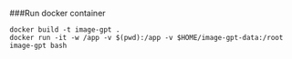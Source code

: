 ###Run docker container
```
docker build -t image-gpt .
docker run -it -w /app -v $(pwd):/app -v $HOME/image-gpt-data:/root image-gpt bash
```
